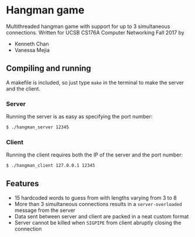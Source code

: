 # Hangman game

Multithreaded hangman game with support for up to 3 simultaneous connections.
Written for UCSB CS176A Computer Networking Fall 2017 by
- Kenneth Chan
- Vanessa Mejia


## Compiling and running

A makefile is included, so just type `make` in the terminal to make the server and the client.

### Server

Running the server is as easy as specifying the port number:

```sh
$ ./hangman_server 12345
```

### Client

Running the client requires both the IP of the server and the port number:

```sh
$ ./hangman_client 127.0.0.1 12345
```

## Features

 - 15 hardcoded words to guess from with lengths varying from 3 to 8
 - More than 3 simultaneous connections results in a `server-overloaded` message from the server
 - Data sent between server and client are packed in a neat custom format
 - Server cannot be killed when `SIGPIPE` from client abruptly closing the connection
 


